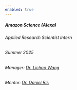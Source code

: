 ```yaml
---
enabled: true
---
```

<h5>Amazon Science (Alexa)
<!-- <a href="https://www.amazon.science/" target="_blank">
    <i class="fa-solid fa-arrow-up-right-from-square small-icon"></i>
</a> -->
</h5>
    
<div class="space-between">
    <h6>Applied Research Scientist Intern</h6>
    <h6>Summer 2025</h6>
</div>

<h6>Manager: <a href="https://www.linkedin.com/in/lichao-wang-imperialcollege/" target="_blank">Dr. Lichao Wang</a></h6>
<h6>Mentor: <a href="https://www.linkedin.com/in/daniel-bis-cs/" target="_blank">Dr. Daniel Bis</a></h6>

<!-- <h6>Manager: <a href="https://www.linkedin.com/in/ayplam/" target="_blank">Dr. Adrian Lam</a></h6>
<h6>Mentor: <a href="https://www.linkedin.com/in/vijay-kalmath/" target="_blank">Vijay Kalmath</a></h6> -->
